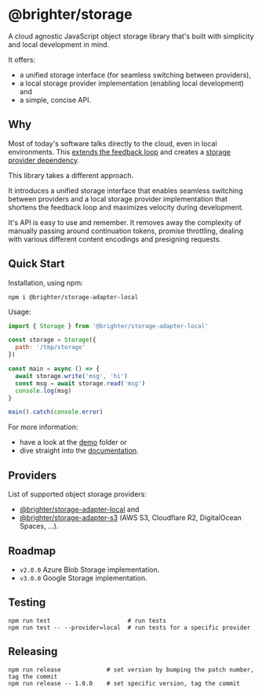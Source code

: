 # @brighter/storage

A cloud agnostic JavaScript object storage library that's built with simplicity and local development in mind.

It offers:

- a unified storage interface (for seamless switching between providers),
- a local storage provider implementation (enabling local development) and
- a simple, concise API.

## Why

Most of today's software talks directly to the cloud, even in local environments. This [extends the feedback loop](https://twitter.com/kentbeck/status/531964254946328576) and creates a [storage provider dependency](https://www.cloudflare.com/learning/cloud/what-is-vendor-lock-in/).

This library takes a different approach.

It introduces a unified storage interface that enables seamless switching between providers and a local storage provider implementation that shortens the feedback loop and maximizes velocity during development.

It's API is easy to use and remember. It removes away the complexity of manually passing around continuation tokens, promise throttling, dealing with various different content encodings and presigning requests.

## Quick Start

Installation, using npm:

```
npm i @brighter/storage-adapter-local
```

Usage:

```js
import { Storage } from '@brighter/storage-adapter-local'

const storage = Storage({
  path: '/tmp/storage'
})

const main = async () => {
  await storage.write('msg', 'hi')
  const msg = await storage.read('msg')
  console.log(msg)
}

main().catch(console.error)
```

For more information:

- have a look at the [demo](demo/) folder or
- dive straight into the [documentation](src/storage/docs/Storage.md).

## Providers

List of supported object storage providers:

* [@brighter/storage-adapter-local](src/storage-adapter-local/) and
* [@brighter/storage-adapter-s3](src/storage-adapter-s3/) (AWS S3, Cloudflare R2, DigitalOcean Spaces, ...).

## Roadmap

- `v2.0.0` Azure Blob Storage implementation.
- `v3.0.0` Google Storage implementation.

## Testing

```
npm run test                      # run tests
npm run test -- --provider=local  # run tests for a specific provider
```

## Releasing

```
npm run release             # set version by bumping the patch number, tag the commit
npm run release -- 1.0.0    # set specific version, tag the commit
```
